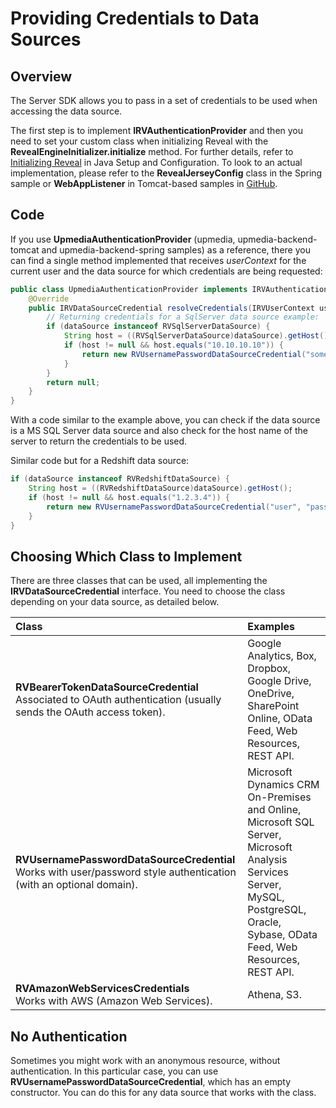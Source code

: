 # Providing Credentials to Data Sources

## Overview

The Server SDK allows you to pass in a set of credentials to be used when accessing the data source.

The first step is to implement __IRVAuthenticationProvider__ and then you need to set your custom class when initializing Reveal with the __RevealEngineInitializer.initialize__ method.
For further details, refer to [Initializing Reveal](https://help.revealbi.io/en/developer/java-sdk/setup-configuration.html#step-3---initializing-reveal) in Java Setup and Configuration.
To look to an actual implementation, please refer to the __RevealJerseyConfig__ class in the Spring sample or __WebAppListener__ in Tomcat-based samples in [GitHub](https://github.com/RevealBi/sdk-samples-java).

## Code

If you use __UpmediaAuthenticationProvider__ (upmedia, upmedia-backend-tomcat and upmedia-backend-spring samples) as a reference, there you can find a single method implemented that receives _userContext_ for the current user and the data source for which credentials are being requested: 

``` java
public class UpmediaAuthenticationProvider implements IRVAuthenticationProvider {
    @Override
    public IRVDataSourceCredential resolveCredentials(IRVUserContext userContext, RVDashboardDataSource dataSource) {
        // Returning credentials for a SqlServer data source example:
        if (dataSource instanceof RVSqlServerDataSource) {
            String host = ((RVSqlServerDataSource)dataSource).getHost();
            if (host != null && host.equals("10.10.10.10")) {
                return new RVUsernamePasswordDataSourceCredential("someuser", "somesecret", "somedomain");
            }
        }
        return null;
    }
}
```

With a code similar to the example above, you can check if the data source is a MS SQL Server data source and also check for the host name of the server to return the credentials to be used.

Similar code but for a Redshift data source:

```java
if (dataSource instanceof RVRedshiftDataSource) {
    String host = ((RVRedshiftDataSource)dataSource).getHost();
    if (host != null && host.equals("1.2.3.4")) {
        return new RVUsernamePasswordDataSourceCredential("user", "password");
    }
}
```

## Choosing Which Class to Implement

There are three classes that can be used, all implementing the __IRVDataSourceCredential__
interface. You need to choose the class depending on your data source, as detailed below.

| Class | Examples |
|:-|:-|
| __RVBearerTokenDataSourceCredential__ <br> Associated to  OAuth authentication (usually sends the OAuth access token). | Google Analytics, Box, Dropbox, Google Drive, OneDrive, SharePoint Online, OData Feed, Web Resources, REST API. |
| __RVUsernamePasswordDataSourceCredential__ <br> Works with user/password style authentication (with an optional domain). | Microsoft Dynamics CRM On-Premises and Online, Microsoft SQL Server, Microsoft Analysis Services Server, MySQL, PostgreSQL, Oracle, Sybase, OData Feed, Web Resources, REST API.
| __RVAmazonWebServicesCredentials__ <br> Works with AWS (Amazon Web Services). | Athena, S3.

## No Authentication

Sometimes you might work with an anonymous resource, without authentication. In this particular case, you can use __RVUsernamePasswordDataSourceCredential__, which has an empty constructor. You can do this for any data source that works with the class.

